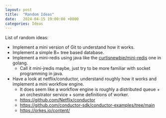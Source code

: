```yaml
---
layout: post
title:  "Random Ideas"
date:   2024-04-15 19:00:00 +0800
categories: Ideas
---
```


List of random ideas:

- Implement a mini version of Git to understand how it works.
- Implement a simple B+ tree based database.
- Implement a mini-redis using java like the [curtisnewbie/mini-redis](https://github.com/curtisnewbie/mini-redis) one in golang.
    - Call it mini-jredis maybe, just try to be more familiar with socket programming in java.
- Have a look at netflix/conductor, understand roughly how it works and implement a mini workflow engine.
    - It does seem like a workflow engine is roughly a distributed queue + an orchestrator service + some definitions of worker.
    - https://github.com/Netflix/conductor
    - https://github.com/conductor-sdk/conductor-examples/tree/main
    - https://orkes.io/content/